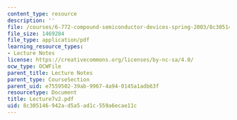 ```yaml
---
content_type: resource
description: ''
file: /courses/6-772-compound-semiconductor-devices-spring-2003/8c305146942ad5a5ad1c559a6ecae11c_Lecture7v2.pdf
file_size: 1469284
file_type: application/pdf
learning_resource_types:
- Lecture Notes
license: https://creativecommons.org/licenses/by-nc-sa/4.0/
ocw_type: OCWFile
parent_title: Lecture Notes
parent_type: CourseSection
parent_uid: e7559502-39ab-9967-4a94-0145a1adb63f
resourcetype: Document
title: Lecture7v2.pdf
uid: 8c305146-942a-d5a5-ad1c-559a6ecae11c
---
```

